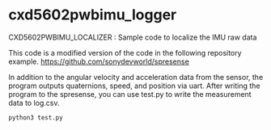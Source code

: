# cxd5602pwbimu_logger
CXD5602PWBIMU_LOCALIZER : Sample code to localize the IMU raw data

This code is a modified version of the code in the following repository example.
https://github.com/sonydevworld/spresense

In addition to the angular velocity and acceleration data from the sensor, the program outputs quaternions, speed, and position via uart.
After writing the program to the spresense, you can use test.py to write the measurement data to log.csv.
```
python3 test.py
```